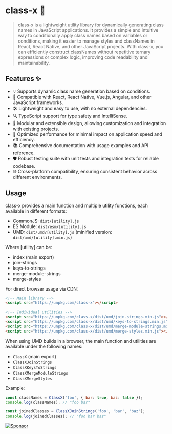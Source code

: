 # class-x 💫

> class-x is a lightweight utility library for dynamically generating class names in JavaScript applications. It provides a simple and intuitive way to conditionally apply class names based on variables or conditions, making it easier to manage styles and classNames in React, React Native, and other JavaScript projects. With class-x, you can efficiently construct classNames without repetitive ternary expressions or complex logic, improving code readability and maintainability.

## Features ✨

- 💡 Supports dynamic class name generation based on conditions.
- 🔄 Compatible with React, React Native, Vue.js, Angular, and other JavaScript frameworks.
- 🛠 Lightweight and easy to use, with no external dependencies.
- 🔍 TypeScript support for type safety and IntelliSense.
- 🧩 Modular and extensible design, allowing customization and integration with existing projects.
- 🚀 Optimized performance for minimal impact on application speed and efficiency.
- 📚 Comprehensive documentation with usage examples and API reference.
- 🛡️ Robust testing suite with unit tests and integration tests for reliable codebase.
- 🌐 Cross-platform compatibility, ensuring consistent behavior across different environments.

## Usage

class-x provides a main function and multiple utility functions, each available in different formats:

- CommonJS: `dist/[utility].js`
- ES Module: `dist/esm/[utility].js`
- UMD: `dist/umd/[utility].js` (minified version: `dist/umd/[utility].min.js`)

Where [utility] can be:

- index (main export)
- join-strings
- keys-to-strings
- merge-module-strings
- merge-styles

For direct browser usage via CDN:

```html
<!-- Main library -->
<script src="https://unpkg.com/class-x"></script>

<!-- Individual utilities -->
<script src="https://unpkg.com/class-x/dist/umd/join-strings.min.js"></script>
<script src="https://unpkg.com/class-x/dist/umd/keys-to-strings.min.js"></script>
<script src="https://unpkg.com/class-x/dist/umd/merge-module-strings.min.js"></script>
<script src="https://unpkg.com/class-x/dist/umd/merge-styles.min.js"></script>
```

When using UMD builds in a browser, the main function and utilities are available under the following names:

- `ClassX` (main export)
- `ClassXJoinStrings`
- `ClassXKeysToStrings`
- `ClassXMergeModuleStrings`
- `ClassXMergeStyles`

Example:

```javascript
const classNames = ClassX('foo', { bar: true, baz: false });
console.log(classNames); // "foo bar"

const joinedClasses = ClassXJoinStrings('foo', 'bar', 'baz');
console.log(joinedClasses); // "foo bar baz"
```

[![Sponsor](https://img.shields.io/static/v1?label=Sponsor&message=%E2%9D%A4&logo=GitHub&color=%23fe8e86)](https://github.com/sponsors/shettayyy)
